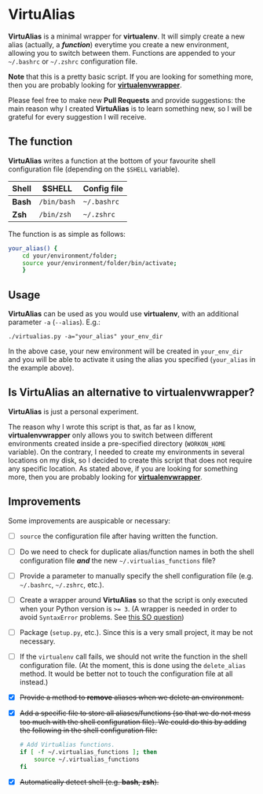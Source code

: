 # VirtuAlias

**VirtuAlias** is a minimal wrapper for **virtualenv**. It will simply create a new alias (actually, a ***function***) everytime you create a new environment, allowing you to switch between them. Functions are appended to your `~/.bashrc` or `~/.zshrc` configuration file.

**Note** that this is a pretty basic script. If you are looking for something more, then you are probably looking for [**virtualenvwrapper**](https://virtualenvwrapper.readthedocs.org/en/latest/).

Please feel free to make new **Pull Requests** and provide suggestions: the main reason why I created **VirtuAlias** is to learn something new, so I will be grateful for every suggestion I will receive.


The function
------------

**VirtuAlias** writes a function at the bottom of your favourite shell configuration file (depending on the `$SHELL` variable).

| Shell    | $SHELL      | Config file |
| -------- | ----------- | ----------- |
| **Bash** | `/bin/bash` | `~/.bashrc` |
| **Zsh**  | `/bin/zsh`  | `~/.zshrc`  |

The function is as simple as follows:

```bash
your_alias() {
    cd your/environment/folder;
    source your/environment/folder/bin/activate;
    }
```


Usage
----------

**VirtuAlias** can be used as you would use **virtualenv**, with an additional parameter `-a` (`--alias`). E.g.:

`./virtualias.py -a="your_alias" your_env_dir`

In the above case, your new environment will be created in `your_env_dir` and you will be able to activate it using the alias you specified (`your_alias` in the example above).


Is VirtuAlias an alternative to virtualenvwrapper?
---------------------------------------------------

**VirtuAlias** is just a personal experiment.

The reason why I wrote this script is that, as far as I know, **virtualenvwrapper** only allows you to switch between different environments created inside a pre-specified directory (`WORKON_HOME` variable). On the contrary, I needed to create my environments in several locations on my disk, so I decided to create this script that does not require any specific location. As stated above, if you are looking for something more, then you are probably looking for [**virtualenvwrapper**](https://virtualenvwrapper.readthedocs.org/en/latest/).

Improvements
------------

Some improvements are auspicable or necessary:

- [ ] `source` the configuration file after having written the function.

- [ ] Do we need to check for duplicate alias/function names in both the shell configuration file ***and*** the new `~/.virtualias_functions` file?


- [ ] Provide a parameter to manually specify the shell configuration file (e.g. `~/.bashrc`, `~/.zshrc`, etc.).

- [ ] Create a wrapper around **VirtuAlias** so that the script is only executed when your Python version is `>= 3`.
    (A wrapper is needed in order to avoid `SyntaxError` problems. See [this SO question](http://stackoverflow.com/questions/446052/how-can-i-check-for-python-version-in-a-program-that-uses-new-language-features))

- [ ] Package (`setup.py`, etc.). Since this is a very small project, it may be not necessary.

- [ ] If the `virtualenv` call fails, we should not write the function in the shell configuration file. (At the moment, this is done using the `delete_alias` method. It would be better not to touch the configuration file at all instead.)

- [x] ~~Provide a method to **remove** aliases when we delete an environment.~~

- [x] ~~Add a specific file to store all aliases/functions (so that we do not mess too much with the shell configuration file). We could do this by adding the following in the shell configuration file:~~

    ```bash
    # Add VirtuAlias functions.
    if [ -f ~/.virtualias_functions ]; then
        source ~/.virtualias_functions
    fi
    ```
- [x] ~~Automatically detect shell (e.g. **bash**, **zsh**).~~
